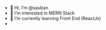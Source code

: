 - 👋 Hi, I’m @sauban
- 👀 I’m interested in MERN Stack
- 🌱 I’m currently learning Front End (ReactJs)
- 
<!---
saubanahmed0/saubanahmed0 is a ✨ special ✨ repository because its `README.md` (this file) appears on your GitHub profile.
You can click the Preview link to take a look at your changes.
--->
